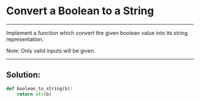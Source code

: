 # Convert a Boolean to a String
---
Implement a function which convert the given boolean value into its string representation.

Note: Only valid inputs will be given.

---

## Solution:

```python
def boolean_to_string(b):
    return str(b)
```
